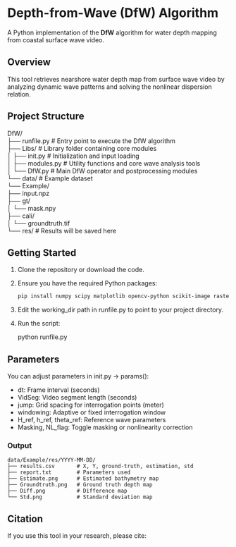 # Depth-from-Wave (DfW) Algorithm

A Python implementation of the **DfW** algorithm for water depth mapping from coastal surface wave video.

## Overview
This tool retrieves nearshore water depth map from surface wave video by analyzing dynamic wave patterns and solving the nonlinear dispersion relation.

## Project Structure
DfW/  
├── runfile.py               # Entry point to execute the DfW algorithm  
├── Libs/                    # Library folder containing core modules  
│   ├── init.py              # Initialization and input loading  
│   ├── modules.py           # Utility functions and core wave analysis tools  
│   └── DfW.py               # Main DfW operator and postprocessing modules  
└── data/                    # Example dataset  
    └── Example/  
        ├── input.npz  
        ├── gt/  
        │   └── mask.npy  
        ├── cali/  
        │   └── groundtruth.tif  
        └── res/             # Results will be saved here  

## Getting Started
1. Clone the repository or download the code.
2. Ensure you have the required Python packages:
   ```bash
   pip install numpy scipy matplotlib opencv-python scikit-image rasterio
3. Edit the working_dir path in runfile.py to point to your project directory.
4. Run the script:

   python runfile.py

## Parameters
You can adjust parameters in init.py → params():
- dt: Frame interval (seconds)
- VidSeg: Video segment length (seconds)
- jump: Grid spacing for interrogation points (meter)
- windowing: Adaptive or fixed interrogation window
- H_ref, h_ref, theta_ref: Reference wave parameters
- Masking, NL_flag: Toggle masking or nonlinearity correction

### Output

```
data/Example/res/YYYY-MM-DD/
├── results.csv       # X, Y, ground-truth, estimation, std
├── report.txt        # Parameters used
├── Estimate.png      # Estimated bathymetry map
├── Groundtruth.png   # Ground truth depth map
├── Diff.png          # Difference map
└── Std.png           # Standard deviation map
```


## Citation
If you use this tool in your research, please cite:

